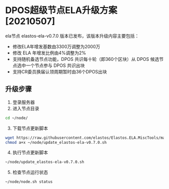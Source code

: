 # DPOS超级节点ELA升级方案[20210507]

ela节点 elastos-ela-v0.7.0 版本已发布，该版本升级内容主要包括：
- 修改ELA年增发基数由3300万调整为2000万
- 修改 ELA 年增发比例由4%调整为2%
- 支持随机备选节点功能，DPOS 共识每十轮（即360个区块）从 DPOS 候选节点选中一个节点参与 DPOS 共识出块
- 支持CR委员换届认领周期暂时由36个DPOS出块

## 升级步骤

1. 登录服务器
2. 进入节点目录

```bash
cd ~/node/
```

3. 下载节点更新脚本

```bash
wget https://raw.githubusercontent.com/elastos/Elastos.ELA.MiscTools/master/script/ela/update_elastos-ela-v0.7.0.sh;
chmod a+x ~/node/update_elastos-ela-v0.7.0.sh
```

4. 执行节点更新脚本

```bash
~/node/update_elastos-ela-v0.7.0.sh
```

5. 检查节点运行状态

```bash
~/node/node.sh status
```